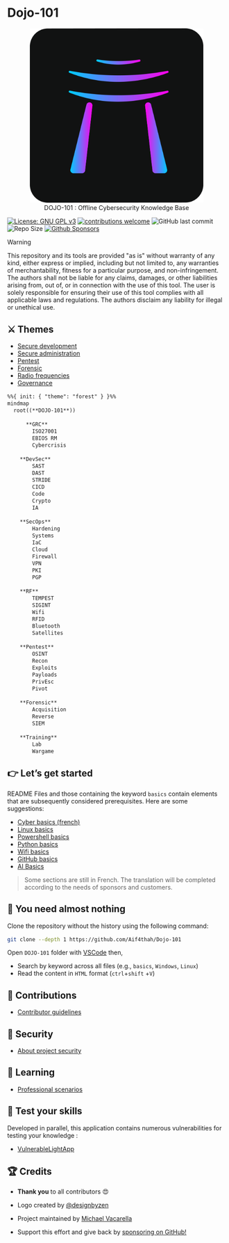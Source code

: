 # Dojo-101

<p align="center">
    <img src="./images/dojo101Dark.png" alt="Dojo-101" style="width: 400px;" />
    <br>DOJO-101 : Offline Cybersecurity Knowledge Base
</p>

[![License: GNU GPL v3](https://img.shields.io/badge/License-GPLv3-blue.svg)](https://www.gnu.org/licenses/gpl-3.0)
[![contributions welcome](https://img.shields.io/badge/contributions-welcome-brightgreen.svg?style=flat)](https://github.com/Aif4thah/Dojo-101/pulls)
![GitHub last commit](https://img.shields.io/github/last-commit/Aif4thah/Dojo-101)
![Repo Size](https://img.shields.io/github/repo-size/Aif4thah/Dojo-101)
[![Github Sponsors](https://img.shields.io/badge/GitHub%20Sponsors-30363D?&logo=GitHub-Sponsors&logoColor=EA4AAA)](https://github.com/sponsors/Aif4thah/)

> [!WARNING]
> This repository and its tools are provided "as is" without warranty of any kind, either express or implied, including but not limited to, any warranties of merchantability, fitness for a particular purpose, and non-infringement. The authors shall not be liable for any claims, damages, or other liabilities arising from, out of, or in connection with the use of this tool. The user is solely responsible for ensuring their use of this tool complies with all applicable laws and regulations. The authors disclaim any liability for illegal or unethical use.

## ⚔️ Themes

* [Secure development](https://github.com/Aif4thah/Dojo-101/tree/main/Dojo-101-DevSec)
* [Secure administration](https://github.com/Aif4thah/Dojo-101/tree/main/Dojo-101-SecOps)
* [Pentest](https://github.com/Aif4thah/Dojo-101/tree/main/Dojo-101-Pentest)
* [Forensic](https://github.com/Aif4thah/Dojo-101/tree/main/Dojo-101-Forensic)
* [Radio frequencies](https://github.com/Aif4thah/Dojo-101/tree/main/Dojo-101-RF)
* [Governance](https://github.com/Aif4thah/Dojo-101/tree/main/Dojo-101-Governance)

```mermaid
%%{ init: { "theme": "forest" } }%%
mindmap
  root((**DOJO-101**))

      **GRC**
        ISO27001
        EBIOS RM
        Cybercrisis
    
    **DevSec**
        SAST
        DAST
        STRIDE
        CICD
        Code
        Crypto
        IA

    **SecOps**
        Hardening
        Systems
        IaC
        Cloud
        Firewall
        VPN
        PKI
        PGP

    **RF**
        TEMPEST
        SIGINT
        Wifi
        RFID
        Bluetooth
        Satellites

    **Pentest**
        OSINT
        Recon
        Exploits
        Payloads
        PrivEsc
        Pivot

    **Forensic**
        Acquisition
        Reverse
        SIEM

    **Training**
        Lab
        Wargame

```

## 👉 Let’s get started

README Files and those containing the keyword `basics` contain elements that are subsequently considered prerequisites. Here are some suggestions:

* [Cyber basics (french)](https://github.com/Aif4thah/Dojo-101/blob/main/Dojo-101-SecOps/README.md)
* [Linux basics](https://github.com/Aif4thah/Dojo-101/blob/main/Dojo-101-SecOps/Linux-Basics.md)
* [Powershell basics](https://github.com/Aif4thah/Dojo-101/blob/main/Dojo-101-SecOps/Powershell-basics.md)
* [Python basics](https://github.com/Aif4thah/Dojo-101/blob/main/Dojo-101-DevSec/Python-basics.md)
* [Wifi basics](https://github.com/Aif4thah/Dojo-101/blob/main/Dojo-101-RF/Wifi-basics.md)
* [GitHub basics](https://github.com/Aif4thah/Dojo-101/blob/main/Dojo-101-DevSec/Github-basics.md)
* [AI Basics](https://github.com/Aif4thah/Dojo-101/blob/main/Dojo-101-DevSec/IA-ML-basics.md)

> Some sections are still in French. The translation will be completed according to the needs of sponsors and customers.

## 📒 You need almost nothing

Clone the repository without the history using the following command:

```sh
git clone --depth 1 https://github.com/Aif4thah/Dojo-101
```

Open `DOJO-101` folder with [VSCode](https://code.visualstudio.com/) then,

* Search by keyword across all files (e.g., `basics`, `Windows`, `Linux`)
* Read the content in `HTML` format (`ctrl`+`shift` +`V`)

## 🤝 Contributions

* [Contributor guidelines](https://github.com/Aif4thah/Dojo-101/blob/main/CONTRIBUTING.md)

## 🚨 Security

* [About project security](https://github.com/Aif4thah/Dojo-101/blob/main/SECURITY.md)

## 🌱 Learning

* [Professional scenarios](https://github.com/Aif4thah/Dojo-101/tree/main/Dojo-101-Apprentissage)

## 🧪 Test your skills

Developed in parallel, this application contains numerous vulnerabilities for testing your knowledge :

* [VulnerableLightApp](https://github.com/Aif4thah/VulnerableLightApp)

## 🏆 Credits

* **Thank you** to all contributors 😍

* Logo created by [@designbyzen](https://www.designbyzen.fr/)

* Project maintained by [Michael Vacarella](https://github.com/Aif4thah)

* Support this effort and give back by [sponsoring on GitHub!](https://github.com/sponsors/Aif4thah/)
